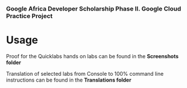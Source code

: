 ### Google Africa Developer Scholarship Phase II.  Google Cloud Practice Project

# Usage
Proof for the Quicklabs hands on labs can be found in the **Screenshots folder**

Translation of selected labs from Console to 100% command line instructions can be found in the **Translations folder**